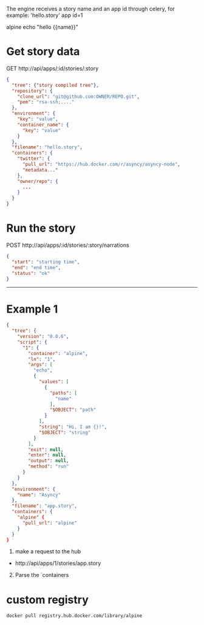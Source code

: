 The engine receives a story name and an app id through celery, for example:
'hello.story' app id=1

alpine echo "hello {{name}}"


# Get story data

GET http://api/apps/:id/stories/:story

```json
{
  "tree": {"story compiled tree"},
  "repository": {
    "clone_url": "git@github.com:OWNER/REPO.git",
    "pem": "rsa-ssh;...."
  },
  "environment": {
    "key": "value",
    "container_name": {
      "key": "value"
    }
  },
  "filename": "hello.story",
  "containers": {
    "twitter": {
      "pull_url": "https://hub.docker.com/r/asyncy/asyncy-node",
      "metadata..."
    },
    "owner/repo": {
      ...
    }
  }
}
```

# Run the story

POST http://api/apps/:id/stories/:story/narrations

```json
{
  "start": "starting time",
  "end": "end time",
  "status": "ok"
}
```

---

# Example 1

```json
{
  "tree": {
    "version": "0.0.6",
    "script": {
      "1": {
        "container": "alpine",
        "ln": "1",
        "args": [
          "echo",
          {
            "values": [
              {
                "paths": [
                  "name"
                ],
                "$OBJECT": "path"
              }
            ],
            "string": "Hi, I am {}!",
            "$OBJECT": "string"
          }
        ],
        "exit": null,
        "enter": null,
        "output": null,
        "method": "run"
      }
    }
  },
  "environment": {
    "name": "Asyncy"
  },
  "filename": "app.story",
  "containers": {
    "alpine" {
      "pull_url": "alpine"
    }
  }
}
```

1. make a request to the hub
  - http://api/apps/1/stories/app.story
2. Parse the `containers

# custom registry

```
docker pull registry.hub.docker.com/library/alpine
```
